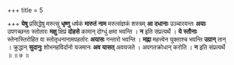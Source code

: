 +++
title = 5

+++
**येषु** प्रसिद्धेषु मरुत्सु **धृष्णु** धर्षकं **मारुतं** **नाम** मरुत्संज्ञकं शस्त्रम् **आ** **दधानाः** उञ्चारयन्तः **अयाः** उपगच्छन्तः स्तोतारः **मक्षु** क्षिप्रं **दोहसे** कामान् दोग्धुं क्षमा भवन्ति । **न** इति संप्रत्यर्थे । **ये** **स्तौनाः** स्तेनास्तिरोहित वा स्तोतृधनानामपहर्तारः **अयासः** गन्तारो भवन्ति । **मह्ना** महत्त्वेन युक्ताश्च भवन्ति **उग्रान्** तान् । क्रुद्धान् **सुदानुः** शोभनहविर्दानो यजमानः **अव** **यासत्** अवयजते । अपगतक्रोधान् करोति । **न** इति संप्रत्यर्थे ॥ ॥ ७ ॥